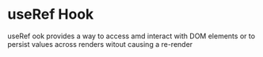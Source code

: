 # useRef Hook

useRef ook provides a way to access amd interact with DOM elements or to persist values across renders witout causing a re-render
